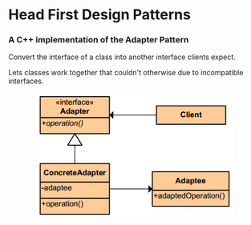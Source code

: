 # Head First Design Patterns
### A C++ implementation of the Adapter Pattern

<p>
Convert the interface of a class into another interface clients expect.
</p>
<p>
Lets classes work together that couldn't otherwise due to incompatible interfaces.
</p>
<div align="center">
  <a><img src="https://github.com/Akorra/HeadFirstDesignPatternsCpp/blob/master/Adapter/adapter.png"></a><br><br>
</div>
